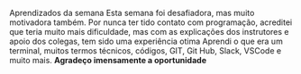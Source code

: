 Aprendizados da semana
Esta semana foi desafiadora, mas muito motivadora também. Por nunca ter tido contato com programação, acreditei que teria muito mais dificuldade, mas com as explicações dos instrutores e apoio dos colegas, tem sido uma experiência otima
Aprendi o que era um terminal, muitos termos técnicos, códigos, GIT, Git Hub, Slack, VSCode e muito mais.
**Agradeço imensamente a oportunidade**